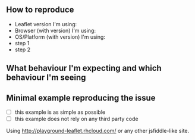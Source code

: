<!--
Thanks for taking the time to open an issue! Help us have good bug requests:

- [ ] I'm reporting a bug, not asking for help; support questions like "How can I do X with Leaflet?" will be closed (use [Stack Overflow](http://stackoverflow.com/) or [gis.stackexchange.com](http://gis.stackexchange.com/) for questions)
- [ ] I've looked at the [documentation](http://leafletjs.com/reference-1.0.3.html) to make sure the behaviour is documented and expected
- [ ] I'm sure this is a Leaflet code issue, not an issue with my own code nor with the framework I'm using (Cordova, Ionic, Angular, React…)
- [ ] I've searched through the issues to make sure it's not yet reported
-->

## How to reproduce

- Leaflet version I'm using:
- Browser (with version) I'm using:
- OS/Platform (with version) I'm using:
- step 1
- step 2

## What behaviour I'm expecting and which behaviour I'm seeing

## Minimal example reproducing the issue

- [ ] this example is as simple as possible
- [ ] this example does not rely on any third party code

Using http://playground-leaflet.rhcloud.com/ or any other jsfiddle-like site.

